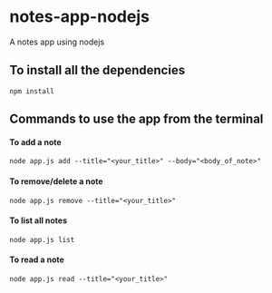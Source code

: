 # notes-app-nodejs
A notes app using nodejs

## To install all the dependencies
```
npm install
```

## Commands to use the app from the terminal

#### To add a note

```
node app.js add --title="<your_title>" --body="<body_of_note>"
```

#### To remove/delete a note
```
node app.js remove --title="<your_title>"
```

#### To list all notes
```
node app.js list
```

#### To read a note
```
node app.js read --title="<your_title>"
```
